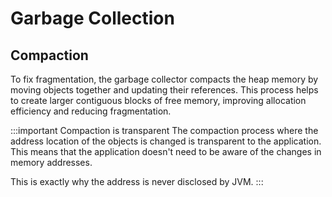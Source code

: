 # Garbage Collection

## Compaction

To fix fragmentation, the garbage collector compacts the heap memory by moving objects together
and updating their references.
This process helps to create larger contiguous blocks of free memory,
improving allocation efficiency and reducing fragmentation.

:::important Compaction is transparent
The compaction process where the address location of the objects is changed is transparent to the application.
This means that the application doesn't need to be aware of the changes in memory addresses.

This is exactly why the address is never disclosed by JVM.
:::
